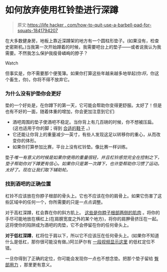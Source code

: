 # 如何放弃使用杠铃垫进行深蹲

> 原文:[https://life hacker . com/how-to-quit-use-a-barbell-pad-for-squats-1841794207](https://lifehacker.com/how-to-quit-using-a-barbell-pad-for-squats-1841794207)

在大多数健身房，地板上靠近深蹲架的地方有一个圆柱形垫子。(如果没有，检查史密斯机。)当我第一次开始蹲着的时候，我需要吧台上的垫子——或者说我认为我需要。不然我怎么保护我瘦骨嶙峋的脖子？

Watch

但事实是，你不需要那个便笺簿。如果你打算这些年越来越多地举起(你*将*，你这个畜生，你)，你将不得不放弃它。

### 为什么没有护垫你会更好

垫的一个好处是，在你蹲下的第一天，它可能会帮助你变得更舒服。太好了！但是也有不好的一面，随着体重的增加，你会更加注意到它们:

*   酒吧周围的垫子使酒吧不稳定。当你背上有几百磅的时候，你不想被压扁。(这也适用于你的脚；得到 [合适的鞋子](https://vitals.lifehacker.com/what-shoes-to-wear-when-you-lift-weights-1837994384) 。)
*   它还能让你背上的重量减少一英寸，有些人发现这足以转移你的重心，从而改变你的体形。
*   如果你打算参加比赛，平台上没有杠铃垫。像比赛一样训练。

垫子*唯一有意义的时候是如果你使用的重量很轻，并且杠铃感觉完全在控制之下，垫子帮助你对下蹲更有信心。如果你只是第一次蹲下，也许垫帮助你习惯了运动。太好了。现在让我们取下辅助轮。*

### 找到酒吧的正确位置

杠铃不应该放在你脖子根部的骨头上。它也不应该在你的肩骨上。如果它伤害了这些区域中的任何一个，你所需要的只是一点点调整。

对于高杠深蹲，杠会靠在你的斜方肌上。 [这些是你脖子根部两侧的肌肉](https://en.wikipedia.org/wiki/Trapezius) 。将你的手尽可能地放在横杠上(在肩膀宽度之外的某个地方)，将你的肩胛骨挤压在一起。这将使你的陷阱成为酒吧的肉垫，它不会停留在你的任何骨头上。

**对于低杠深蹲**，杠将位于肩以下，所以它不应该压在任何骨头上。(如果你不知道什么是低杠，那你很可能没有做。)阿兰萨尔有 [一段视频显示这里](https://www.youtube.com/watch?time_continue=440&v=xrnq4OAN5bE) 的低杠定位不错。

一旦你得到了正确的定位，你可能会发现你一点也不想念垫。把那个垫子留给 [臀部用力](https://vitals.lifehacker.com/how-to-do-a-hip-thrust-the-best-butt-exercise-youre-no-1833374440) ，那里更有意义。